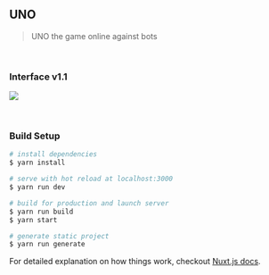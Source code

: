 ## UNO

> UNO the game online against bots

&nbsp;

### Interface v1.1

![](http://gkshi.ucoz.net/uno_gametable.png)

&nbsp;

### Build Setup

``` bash
# install dependencies
$ yarn install

# serve with hot reload at localhost:3000
$ yarn run dev

# build for production and launch server
$ yarn run build
$ yarn start

# generate static project
$ yarn run generate
```

For detailed explanation on how things work, checkout [Nuxt.js docs](https://nuxtjs.org).
